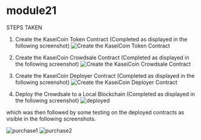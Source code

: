 # module21

STEPS TAKEN
1.  Create the KaseiCoin Token Contract
  (Completed as displayed in the following screenshot)
  ![Create the KaseiCoin Token Contract](https://user-images.githubusercontent.com/101845770/185772866-dd51c521-6a33-49ec-8430-56255985a567.png)

2. Create the KaseiCoin Crowdsale Contract 
(Completed as displayed in the following screenshot)
![Create the KaseiCoin Crowdsale Contract](https://user-images.githubusercontent.com/101845770/185772884-715ef595-10c2-47a7-b3eb-95271c4cbdd8.png)

3. Create the KaseiCoin Deployer Contract 
(Completed as displayed in the following screenshot)
![Create the KaseiCoin Deployer Contract](https://user-images.githubusercontent.com/101845770/185772897-a1acfaa6-998b-4497-aee9-11f1f462d7b1.png)

4. Deploy the Crowdsale to a Local Blockchain
(Completed as displayed in the following screenshot)
![deployed](https://user-images.githubusercontent.com/101845770/185772914-6442b505-92cc-4483-978a-99e7e36d58cc.png)

which was then followed by some testing on the deployed contracts as visible in the following screenshots.

![purchase1](https://user-images.githubusercontent.com/101845770/185772940-745feb13-456b-4443-88ac-934943b50d05.png)
![purchase2](https://user-images.githubusercontent.com/101845770/185772941-693ac5b2-f91d-416c-83df-fc31c3fbe51c.png)
